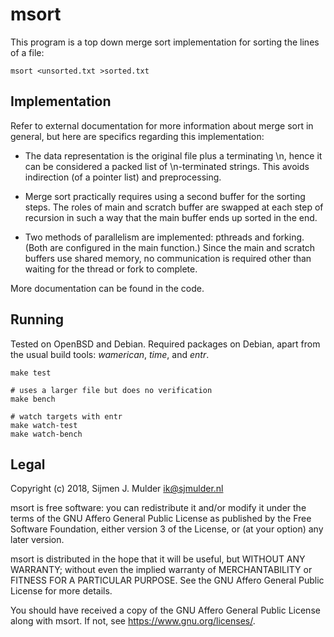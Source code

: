 msort
=====

This program is a top down merge sort implementation for sorting the
lines of a file:

    msort <unsorted.txt >sorted.txt


Implementation
--------------

Refer to external documentation for more information about merge sort in
general, but here are specifics regarding this implementation:

 - The data representation is the original file plus a terminating \n, hence
   it can be considered a packed list of \n-terminated strings. This avoids
   indirection (of a pointer list) and preprocessing.

 - Merge sort practically requires using a second buffer for the sorting
   steps. The roles of main and scratch buffer are swapped at each step of
   recursion in such a way that the main buffer ends up sorted in the end.

 - Two methods of parallelism are implemented: pthreads and forking. (Both
   are configured in the main function.) Since the main and scratch buffers
   use shared memory, no communication is required other than waiting for
   the thread or fork to complete.

More documentation can be found in the code.


Running
-------

Tested on OpenBSD and Debian. Required packages on Debian, apart from the
usual build tools: *wamerican*, *time*, and *entr*.

    make test

    # uses a larger file but does no verification
    make bench

    # watch targets with entr
    make watch-test
    make watch-bench


Legal
-----

Copyright (c) 2018, Sijmen J. Mulder <ik@sjmulder.nl>

msort is free software: you can redistribute it and/or modify it under
the terms of the GNU Affero General Public License as published by the Free
Software Foundation, either version 3 of the License, or (at your option)
any later version.

msort is distributed in the hope that it will be useful, but WITHOUT ANY
WARRANTY; without even the implied warranty of MERCHANTABILITY or FITNESS
FOR A PARTICULAR PURPOSE. See the GNU Affero General Public License for
more details.

You should have received a copy of the GNU Affero General Public License
along with msort. If not, see <https://www.gnu.org/licenses/>.

